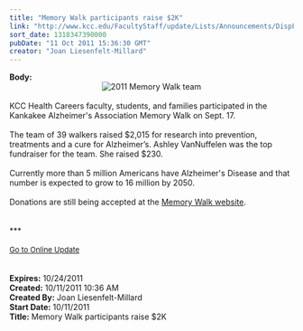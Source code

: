 ```yaml
---
title: "Memory Walk participants raise $2K"
link: "http://www.kcc.edu/FacultyStaff/update/Lists/Announcements/DispForm.aspx?ID=477"
sort_date: 1318347390000
pubDate: "11 Oct 2011 15:36:30 GMT"
creator: "Joan Liesenfelt-Millard"
---
```


<div><b>Body:</b> <div class="ExternalClass705DC61EED334AD4AC56C7628AEFC7C9">
<div align="center"><img alt="2011 Memory Walk team" src="/FacultyStaff/update/PublishingImages/2011-Memory-Walk-for-Alzheimers-team-sm-web.jpg" /></div>
<div> </div>
<div>KCC Health Careers faculty, students, and families participated in the Kankakee Alzheimer's Association Memory Walk on Sept. 17.<br /><br /></div>
<div>The team of 39 walkers raised $2,015 for research into prevention, treatments and a cure for Alzheimer’s. Ashley VanNuffelen was the top fundraiser for the team. She raised $230.<br /><br /></div>
<div>Currently more than 5 million Americans have Alzheimer's Disease and that number is expected to grow to 16 million by 2050.<br /><br /></div>
<div>Donations are still being accepted at the <a href="http://walktoendalz.kintera.org/faf/search/searchTeamPart.asp?ievent=475034&amp;lis=1&amp;kntae475034=1DC710038CEF4377A492131438191332&amp;team=4175371">Memory Walk website</a>. <br /></div></div>
<div> </div>
<div> </div>
<div>***</div>
<div> </div>
<div>
<div><font size="2"><a href="/FacultyStaff/update/Pages/dailyupdate.aspx">Go to Online Update</a></font></div>
<div><font size="2"></font> </div>
<div> </div></div>
<div></div></div>
<div><b>Expires:</b> 10/24/2011</div>
<div><b>Created:</b> 10/11/2011 10:36 AM</div>
<div><b>Created By:</b> Joan Liesenfelt-Millard</div>
<div><b>Start Date:</b> 10/11/2011</div>
<div><b>Title:</b> Memory Walk participants raise $2K</div>
